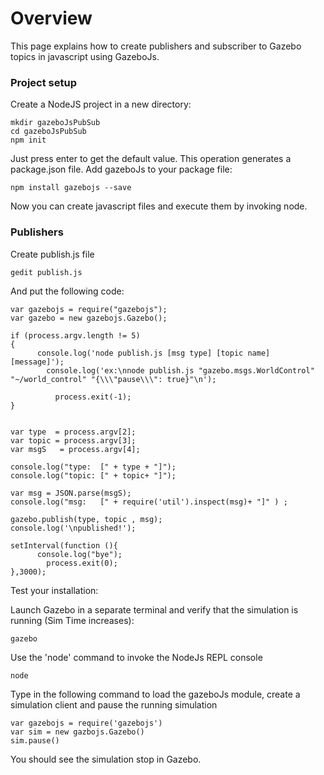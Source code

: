 # Overview

This page explains how to create publishers and subscriber to Gazebo topics in javascript using GazeboJs.


### Project setup

Create a NodeJS project in a new directory:

    mkdir gazeboJsPubSub
    cd gazeboJsPubSub
    npm init

Just press enter to get the default value. This operation generates a package.json file. Add gazeboJs to your package file:

    npm install gazebojs --save

Now you can create javascript files and execute them by invoking node.



### Publishers


Create  publish.js file

    gedit publish.js

And put the following code:

~~~
var gazebojs = require("gazebojs");
var gazebo = new gazebojs.Gazebo();

if (process.argv.length != 5)
{
      console.log('node publish.js [msg type] [topic name] [message]');
        console.log('ex:\nnode publish.js "gazebo.msgs.WorldControl"  "~/world_control" "{\\\"pause\\\": true}"\n');

          process.exit(-1);
}


var type  = process.argv[2];
var topic = process.argv[3];
var msgS   = process.argv[4];

console.log("type:  [" + type + "]");
console.log("topic: [" + topic+ "]");

var msg = JSON.parse(msgS);
console.log("msg:   [" + require('util').inspect(msg)+ "]" ) ;

gazebo.publish(type, topic , msg);
console.log('\npublished!');

setInterval(function (){
      console.log("bye");
        process.exit(0);
},3000);

~~~

Test your installation:

Launch Gazebo in a separate terminal and verify that the simulation is running (Sim Time increases):

    gazebo


Use the 'node' command to invoke the NodeJs REPL console

    node

Type in the following command to load the gazeboJs module, create a simulation client and pause the running simulation

    var gazebojs = require('gazebojs')
    var sim = new gazbojs.Gazebo()
    sim.pause()

You should see the simulation stop in Gazebo.

